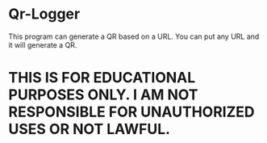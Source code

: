 # Qr-Logger
This program can generate a QR based on a URL.
You can put any URL and it will generate a QR.

# THIS IS FOR EDUCATIONAL PURPOSES ONLY. I AM NOT RESPONSIBLE FOR UNAUTHORIZED USES OR NOT LAWFUL. 
